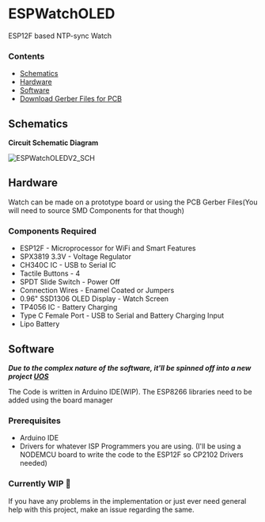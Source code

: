 # ESPWatchOLED
ESP12F based NTP-sync Watch

### Contents
- [Schematics](#schematics)
- [Hardware](#hardware)
- [Software](#software)
- [Download Gerber Files for PCB](https://github.com/useraid/ESPWatchOLED/releases/)

## Schematics
**Circuit Schematic Diagram**

![ESPWatchOLEDV2_SCH](https://github.com/useraid/ESPWatchOLED/assets/93074700/f5cb6720-096a-40e9-9652-c50f3e128761)
<!--
**Routed PCB Layers**

![PCB_PCB_ESPWatchOLED](https://github.com/useraid/ESPWatchOLED/assets/93074700/7d066b5f-e17a-463b-bb14-ff1017b00c68)
![PCB_PCB_ESPWatchOLEDIMG](https://github.com/useraid/ESPWatchOLED/assets/93074700/8b2d7882-b4bd-42da-ad8b-c3db881437d3)
 ![ESPWatchOLED Back](https://github.com/useraid/ESPWatchOLED/assets/93074700/ff764ece-8e84-445a-837d-7a4d2b41800e)
![ESPWatchOLEDFront](https://github.com/useraid/ESPWatchOLED/assets/93074700/0dc9b770-f2c9-4a92-b51a-fc377053ee2c) 
**3D Render**

<img src="https://github.com/useraid/ESPWatchOLED/assets/93074700/0dc9b770-f2c9-4a92-b51a-fc377053ee2c" width="200" height="200">
<img src="https://github.com/useraid/ESPWatchOLED/assets/93074700/ff764ece-8e84-445a-837d-7a4d2b41800e" width="200" height="200">
-->
## Hardware

Watch can be made on a prototype board or using the PCB Gerber Files(You will need to source SMD Components for that though)

### Components Required
- ESP12F - Microprocessor for WiFi and Smart Features
- SPX3819 3.3V - Voltage Regulator
- CH340C IC - USB to Serial IC
- Tactile Buttons - 4
- SPDT Slide Switch - Power Off
- Connection Wires - Enamel Coated or Jumpers
- 0.96" SSD1306 OLED Display - Watch Screen
- TP4056 IC - Battery Charging
- Type C Female Port - USB to Serial and Battery Charging Input
- Lipo Battery

## Software
***Due to the complex nature of the software, it'll be spinned off into a new project [UOS](https://github.com/useraid/UOS)***

The Code is written in Arduino IDE(WIP). The ESP8266 libraries need to be added using the board manager

### Prerequisites 
- Arduino IDE
- Drivers for whatever ISP Programmers you are using. (I'll be using a NODEMCU board to write the code to the ESP12F so CP2102 Drivers needed)

### Currently WIP 🚧

If you have any problems in the implementation or just ever need general help with this project, make an issue regarding the same.
